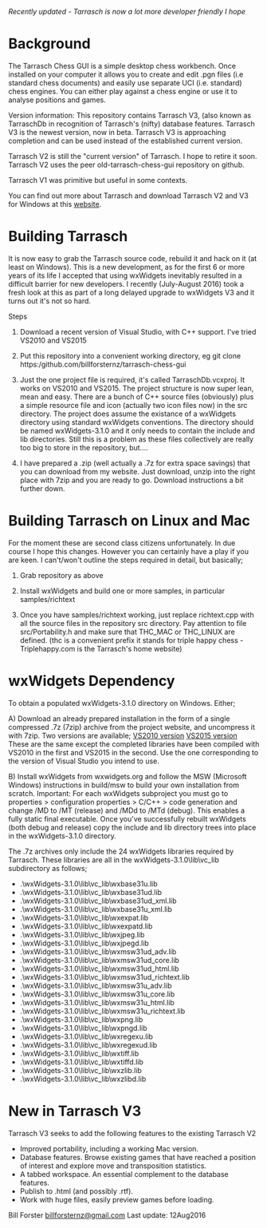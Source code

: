 *Recently updated - Tarrasch is now a lot more developer friendly I hope*

Background
==========

The Tarrasch Chess GUI is a simple desktop chess workbench. Once installed on your computer
it allows you to create and edit .pgn files (i.e standard chess documents) and easily use
separate UCI (i.e. standard) chess engines. You can either play against a chess engine or use
it to analyse positions and games.

Version information: This repository contains Tarrasch V3, (also known as TarraschDb in
recognition of Tarrasch's (nifty) database features. Tarrasch V3 is the newest version, now in
beta. Tarrasch V3 is approaching completion and can be used instead of the established current
version.

Tarrasch V2 is still the "current version" of Tarrasch. I hope to retire it soon.
Tarrasch V2 uses the peer old-tarrasch-chess-gui repository on github.

Tarrasch V1 was primitive but useful in some contexts.

You can find out more about Tarrasch
and download Tarrasch V2 and V3 for Windows at this [website](http://triplehappy.com). 

Building Tarrasch
=================

It is now easy to grab the Tarrasch source code, rebuild it and hack on it (at least
on Windows). This is a new development, as for the first 6 or more years of its life
I accepted that using wxWidgets inevitably resulted in a difficult barrier for new
developers. I recently (July-August 2016) took a fresh look at this as part of a long
delayed upgrade to wxWidgets V3 and it turns out it's not so hard.

Steps

1) Download a recent version of Visual Studio, with C++ support. I've tried VS2010
and VS2015

2) Put this repository into a convenient working directory, eg
git clone https:/github.com/billforsternz/tarrasch-chess-gui

3) Just the one project file is required, it's called TarraschDb.vcxproj.
It works on VS2010 and VS2015. The project structure is now super lean,
mean and easy. There are a bunch of C++ source files (obviously) plus a
simple resource file and icon (actually two icon files now) in the src
directory. The project does assume the existance of a wxWidgets
directory using standard wxWidgets conventions. The directory should be
named wxWidgets-3.1.0 and it only needs to contain the include and lib
directories. Still this is a problem as these files collectively are
really too big to store in the repository, but....

4) I have prepared a .zip (well actually a .7z for extra space savings) that you
can download from my website. Just download, unzip into the right place with
7zip and you are ready to go. Download instructions a bit further down.

Building Tarrasch on Linux and Mac
==================================

For the moment these are second class citizens unfortunately. In due course I hope
this changes. However you can certainly have a play if you are keen. I can't/won't
outline the steps required in detail, but basically;

1) Grab repository as above

2) Install wxWidgets and build one or more samples, in particular samples/richtext

3) Once you have samples/richtext working, just replace richtext.cpp with all the
source files in the repository src directory. Pay attention to file src/Portability.h
and make sure that THC_MAC or THC_LINUX are defined. (thc is a convenient prefix
it stands for triple happy chess - Triplehappy.com is the Tarrasch's home website)

wxWidgets Dependency
====================

To obtain a populated wxWidgets-3.1.0 directory on Windows. Either;

A) Download an already prepared installation in the form of a single compressed .7z (7zip) archive
from the project website, and uncompress it with 7zip. Two versions are available;
 [VS2010 version](http://triplehappy.com/downloads/wxWidgets-3.1.0-vs2010.7z)
 [VS2015 version](http://triplehappy.com/downloads/wxWidgets-3.1.0-vs2015.7z)
These are the same except the completed libraries have been compiled with VS2010 in the first
and VS2015 in the second. Use the one corresponding to the version of Visual Studio you intend
to use.

B) Install wxWidgets from wxwidgets.org and follow the MSW (Microsoft Windows) instructions
in build/msw to build your own installation from scratch. Important: For each wxWidgets subproject
you must go to properties > configuration properties > C/C++ > code generation and change
/MD to /MT (release) and /MDd to /MTd (debug). This enables a fully static final executable.
Once you've successfully rebuilt wxWidgets (both debug and release) copy the include and lib
directory trees into place in the wxWidgets-3.1.0 directory.

The .7z archives only include the 24 wxWidgets libraries required by Tarrasch. These libraries
are all in the wxWidgets-3.1.0\lib\vc_lib subdirectory as follows;

- .\wxWidgets-3.1.0\lib\vc_lib\wxbase31u.lib
- .\wxWidgets-3.1.0\lib\vc_lib\wxbase31ud.lib
- .\wxWidgets-3.1.0\lib\vc_lib\wxbase31ud_xml.lib
- .\wxWidgets-3.1.0\lib\vc_lib\wxbase31u_xml.lib
- .\wxWidgets-3.1.0\lib\vc_lib\wxexpat.lib
- .\wxWidgets-3.1.0\lib\vc_lib\wxexpatd.lib
- .\wxWidgets-3.1.0\lib\vc_lib\wxjpeg.lib
- .\wxWidgets-3.1.0\lib\vc_lib\wxjpegd.lib
- .\wxWidgets-3.1.0\lib\vc_lib\wxmsw31ud_adv.lib
- .\wxWidgets-3.1.0\lib\vc_lib\wxmsw31ud_core.lib
- .\wxWidgets-3.1.0\lib\vc_lib\wxmsw31ud_html.lib
- .\wxWidgets-3.1.0\lib\vc_lib\wxmsw31ud_richtext.lib
- .\wxWidgets-3.1.0\lib\vc_lib\wxmsw31u_adv.lib
- .\wxWidgets-3.1.0\lib\vc_lib\wxmsw31u_core.lib
- .\wxWidgets-3.1.0\lib\vc_lib\wxmsw31u_html.lib
- .\wxWidgets-3.1.0\lib\vc_lib\wxmsw31u_richtext.lib
- .\wxWidgets-3.1.0\lib\vc_lib\wxpng.lib
- .\wxWidgets-3.1.0\lib\vc_lib\wxpngd.lib
- .\wxWidgets-3.1.0\lib\vc_lib\wxregexu.lib
- .\wxWidgets-3.1.0\lib\vc_lib\wxregexud.lib
- .\wxWidgets-3.1.0\lib\vc_lib\wxtiff.lib
- .\wxWidgets-3.1.0\lib\vc_lib\wxtiffd.lib
- .\wxWidgets-3.1.0\lib\vc_lib\wxzlib.lib
- .\wxWidgets-3.1.0\lib\vc_lib\wxzlibd.lib

New in Tarrasch V3
==================

Tarrasch V3 seeks to add the following features to the existing Tarrasch V2

* Improved portability, including a working Mac version.
* Database features. Browse existing games that have reached a position of interest and explore move and transposition statistics.
* A tabbed workspace. An essential complement to the database features.
* Publish to .html (and possibly .rtf).
* Work with huge files, easily preview games before loading.

Bill Forster <billforsternz@gmail.com> Last update: 12Aug2016
